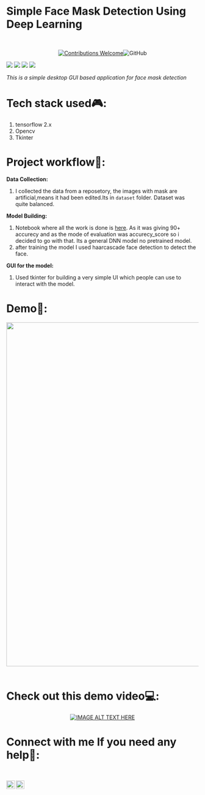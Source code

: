 <p align="center">
<h1>Simple Face Mask Detection Using Deep Learning</h1>
<br/>
<p align="center">
<a href=""><img alt="Contributions Welcome" src="https://img.shields.io/badge/contributions-welcome-brightgreen?style=for-the-badge&labelColor=black&logo=github"></a><img alt="GitHub" src="https://img.shields.io/github/license/soumya997/Resume-analyzer?style=for-the-badge"><br/>

</p>
<p align="center">

 <img src="https://forthebadge.com/images/badges/built-with-love.svg"> <img src="https://forthebadge.com/images/badges/made-with-python.svg"> <img src="https://forthebadge.com/images/badges/open-source.svg"> <img src="https://forthebadge.com/images/badges/made-with-reason.svg">

</p>

<i>This is a simple desktop GUI based application for face mask detection </i>


</p>

# Tech stack used🎮:
1. tensorflow 2.x
2. Opencv
3. Tkinter

# Project workflow📌:
**Data Collection:**
1. I collected the data from a reposetory, the images with mask are artificial,means it had been edited.Its in `dataset` folder. Dataset was quite balanced.

**Model Building:**
1. Notebook where all the work is done is [here](https://github.com/soumya997/Face-Mask-Detection-Using-Deep-Learning/blob/master/Simple%20Fcae%20Mask%20Detection%20GUI%20Using%20Tensorflow%202.x%20%26%20Tkinter%F0%9F%98%B7.ipynb). As it was giving 90+ accurecy and as the mode of evaluation was accurecy_score so i decided to go with that. Its a general DNN model no pretrained model. 
2. after training the model I used haarcascade face detection to detect the face.

**GUI for the model:**
1. Used tkinter for building a very simple UI which people can use to interact with the model.

# Demo📱:
<pre>
<img src="https://i.ibb.co/DR8CL94/download-1.png" width= "900">  <img src="https://i.ibb.co/YWFyMg5/download.png" width="900">

</pre>



# Check out this demo video💻:
<div align="center">


[![IMAGE ALT TEXT HERE](https://img.youtube.com/vi/Vr-utGTPDZw/0.jpg)](https://www.youtube.com/watch?v=Vr-utGTPDZw)


</div>

# Connect with me If you need any help🤝:

<br>

<a href="https://twitter.com/Soumya997Sarkar" target="blank"><img align="left" src="https://cdn.jsdelivr.net/npm/simple-icons@3.0.1/icons/twitter.svg" alt="xtenzq" width="22px" /></a>
<a href="https://www.linkedin.com/in/soumyadip-sarkar-173901183/" target="blank"><img align="left" src="https://cdn.jsdelivr.net/npm/simple-icons@3.0.1/icons/linkedin.svg" alt="xtenzq" width="22px" />








